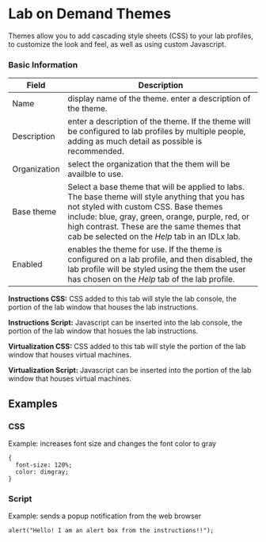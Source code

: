 # Lab on Demand Themes

Themes allow you to add cascading style sheets (CSS) to your lab profiles, to customize the look and feel, as well as using custom Javascript.

### Basic Information 
|Field|Description|
|--|--|
|Name | display name of the theme. enter a description of the theme.| 
|Description| enter a description of the theme. If the theme will be configured to lab profiles by multiple people, adding as much detail as possible is recommended.|
|Organization|select the organization that the them will be availble to use.|
|Base theme|Select a base theme that will be applied to labs. The base theme will style anything that you has not styled with custom CSS. Base themes include: blue, gray, green, orange, purple, red, or high contrast. These are the same themes that cab be selected on the _Help_ tab in an IDLx lab.|
|Enabled| enables the theme for use. If the theme is configured on a lab profile, and then disabled, the lab profile will be styled using the them the user has chosen on the _Help_ tab of the lab profile.|

**Instructions CSS:** CSS added to this tab will style the lab console, the portion of the lab window that houses the lab instructions.

**Instructions Script:** Javascript can be inserted into the lab console, the portion of the lab window that hosues the lab instructions.

**Virtualization CSS:** CSS added to this tab will style the portion of the lab window that houses virtual machines. 

**Virtualization Script:** Javascript can be inserted into the portion of the lab window that houses virtual machines.

## Examples

### CSS

Example: increases font size and changes the font color to gray

```linenums
{
  font-size: 120%;
  color: dimgray;
}
```

### Script

Example: sends a popup notification from the web browser

```linenums
alert("Hello! I am an alert box from the instructions!!");
```

